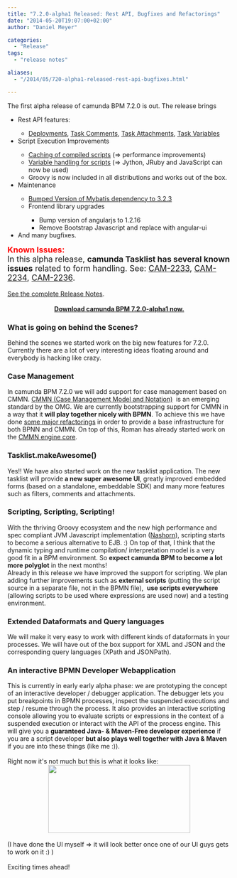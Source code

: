 ```yaml
---
title: "7.2.0-alpha1 Released: Rest API, Bugfixes and Refactorings"
date: "2014-05-20T19:07:00+02:00"
author: "Daniel Meyer"

categories:
  - "Release"
tags: 
  - "release notes"

aliases:
  - "/2014/05/720-alpha1-released-rest-api-bugfixes.html"

---
```


The first alpha release of camunda BPM 7.2.0 is out. The release brings<br />
<div>
<ul>
<li>Rest API features:&nbsp;</li>
<ul>
<li><a href="https://app.camunda.com/jira/browse/CAM-1375">Deployments</a>, <a href="https://app.camunda.com/jira/browse/CAM-2134">Task Comments</a>, <a href="https://app.camunda.com/jira/browse/CAM-2136">Task Attachments</a>, <a href="https://app.camunda.com/jira/browse/CAM-2141">Task Variables</a></li>
</ul>
<li>Script Execution Improvements</li>
<ul>
<li><a href="https://app.camunda.com/jira/browse/CAM-2098">Caching of compiled scripts</a> (=&gt; performance improvements)</li>
<li><a href="https://app.camunda.com/jira/browse/CAM-1876">Variable handling for scripts</a>&nbsp;(=&gt; Jython, JRuby and JavaScript can now be used)</li>
<li>Groovy is now included in all distributions and works out of the box.</li>
</ul>
<li>Maintenance</li>
<ul>
<li><a href="https://app.camunda.com/jira/browse/CAM-1481">Bumped Version of Mybatis dependency to 3.2.3</a></li>
<li>Frontend library upgrades</li>
<ul>
<li>Bump version of angularjs to 1.2.16</li>
<li>Remove Bootstrap Javascript and replace with angular-ui</li>
</ul>
</ul>
<li>And many bugfixes.</li>
</ul>
<div>
<span style="font-size: large;"><span style="color: red;"><b>Known Issues</b></span><b style="color: red;">:</b></span></div>
<div>
<span style="font-size: large;">In this alpha release,&nbsp;<b>camunda Tasklist has several known issues</b>&nbsp;<span id="goog_1272215698"></span><span id="goog_1272215699"></span><a href="https://www.blogger.com/"></a>related to form handling. See:&nbsp;<a href="https://app.camunda.com/jira/browse/CAM-2233">CAM-2233</a>,&nbsp;<a href="https://app.camunda.com/jira/browse/CAM-2234">CAM-2234</a>,&nbsp;<a href="https://app.camunda.com/jira/browse/CAM-2236">CAM-2236</a>.</span></div>
<div>
<br /></div>
<div>
<a href="https://app.camunda.com/jira/secure/ReleaseNote.jspa?projectId=10230&amp;version=13293">See the complete Release Notes</a>.&nbsp;</div>
<div>
<br /></div>
<div>
<div style="text-align: center;">
<b><a href="http://camunda.org/download/">Download camunda BPM 7.2.0-alpha1 now.</a></b></div>
<a name='more'></a></div>
</div>
<h3>
What is going on behind the Scenes?</h3>
<div>
Behind the scenes we started work on the big new features for 7.2.0. Currently there are a lot of very interesting ideas floating around and everybody is hacking like crazy.</div>
<h3>
Case Management</h3>
<div>
In camunda BPM 7.2.0 we will add support for case management based on CMMN. <a href="http://www.omg.org/spec/CMMN/">CMMN (Case Management Model and Notation)</a> &nbsp;is an emerging standard by the OMG. We are currently bootstrapping support for CMMN in a way that it <b>will play together nicely with BPMN</b>. To achieve this we have done <a href="https://app.camunda.com/jira/browse/CAM-2216">some major refactorings</a>&nbsp;in order to provide a base infrastructure for both BPNN and CMMN. On top of this, Roman has already started work on the <a href="https://github.com/camunda/camunda-bpm-platform/blob/e702609b5538dd7df2439b365d8da3a91642500d/engine/src/test/java/org/camunda/bpm/engine/test/cmmn/operation/CaseInstanceTest.java">CMMN engine core</a>.</div>
<h3>
Tasklist.makeAwesome()</h3>
<div>
Yes!! We have also started work on the new tasklist application. The new tasklist will provide<b> a new super awesome UI</b>, greatly improved embedded forms (based on a standalone, embeddable SDK) and many more features such as filters, comments and attachments.</div>
<h3>
Scripting, Scripting, Scripting!</h3>
<div>
With the thriving Groovy ecosystem and the new high performance and spec compliant JVM Javascript implementation (<a href="http://en.wikipedia.org/wiki/Nashorn_(JavaScript_engine)">Nashorn</a>), scripting starts to become a serious alternative to EJB. :) On top of that, I think that the dynamic typing and runtime compilation/ interpretation model is a very good fit in a BPM environment. So <b>expect camunda BPM to become a lot more polyglot</b> in the next months!</div>
<div>
Already in this release we have improved the support for scripting. We plan adding further improvements such as <b>external scripts</b> (putting the script source in a separate file, not in the BPMN file), &nbsp;<b>use scripts everywhere</b> (allowing scripts to be used where expressions are used now) and a testing environment.</div>
<h3>
Extended Dataformats and Query languages</h3>
<div>
We will make it very easy to work with different kinds of dataformats in your processes. We will have out of the box support for XML and JSON and the corresponding query languages (XPath and JSONPath).</div>
<h3>
An interactive BPMN Developer Webapplication</h3>
<div>
This is currently in early early alpha phase: we are prototyping the concept of an interactive developer / debugger application. The debugger lets you put breakpoints in BPMN processes, inspect the suspended executions and step / resume through the process. It also provides an interactive scripting console allowing you to evaluate scripts or expressions in the context of a suspended execution or interact with the API of the process engine. This will give you a <b>guaranteed Java- &amp; Maven-Free developer&nbsp;experience</b> if you are a script developer <b>but also plays well together with Java &amp; Maven</b> if you are into these things (like me :)).&nbsp;</div>
<div>
<br /></div>
<div>
Right now it's not much but this is what it looks like:</div>
<div class="separator" style="clear: both; text-align: center;">
<a href="http://4.bp.blogspot.com/-tF78gNuRaf8/U3WcWRUXWUI/AAAAAAAAAak/Fitdk7Jep08/s1600/developer.png" imageanchor="1" style="margin-left: 1em; margin-right: 1em;"><img border="0" src="http://4.bp.blogspot.com/-tF78gNuRaf8/U3WcWRUXWUI/AAAAAAAAAak/Fitdk7Jep08/s1600/developer.png" height="153" width="320" /></a></div>
<div class="separator" style="clear: both; text-align: center;">
<br /></div>
<div>
(I have done the UI myself =&gt; it will look better once one of our UI guys gets to work on it :) )</div>
<div>
<br /></div>
<div>
Exciting times ahead!</div>
<div>
<br /></div>
